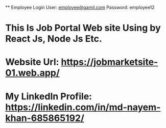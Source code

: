 ** Employee Login User: employee@gamil.com Password: employee12
# This Is Job Portal Web site Using by React Js, Node Js Etc.
# Website Url: https://jobmarketsite-01.web.app/
# My LinkedIn Profile: https://linkedin.com/in/md-nayem-khan-685865192/
